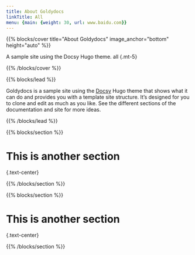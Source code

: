 ```yaml
---
title: About Goldydocs
linkTitle: All
menu: {main: {weight: 30, url: www.baidu.com}}
---
```

{{% blocks/cover title="About Goldydocs" image_anchor="bottom" height="auto" %}}

A sample site using the Docsy Hugo theme. all
{.mt-5}

{{% /blocks/cover %}}

{{% blocks/lead %}}

Goldydocs is a sample site using the [Docsy](https://github.com/google/docsy)
Hugo theme that shows what it can do and provides you with a template site
structure. It’s designed for you to clone and edit as much as you like. See the
different sections of the documentation and site for more ideas.

{{% /blocks/lead %}}

{{% blocks/section %}}

# This is another section

{.text-center}

{{% /blocks/section %}}

{{% blocks/section %}}

# This is another section

{.text-center}

{{% /blocks/section %}}
